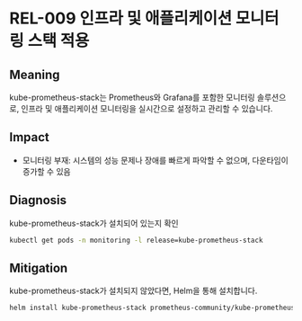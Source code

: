 # REL-009 인프라 및 애플리케이션 모니터링 스택 적용

## Meaning
kube-prometheus-stack는 Prometheus와 Grafana를 포함한 모니터링 솔루션으로, 인프라 및 애플리케이션 모니터링을 실시간으로 설정하고 관리할 수 있습니다.

## Impact
- 모니터링 부재: 시스템의 성능 문제나 장애를 빠르게 파악할 수 없으며, 다운타임이 증가할 수 있음

## Diagnosis
kube-prometheus-stack가 설치되어 있는지 확인

```bash
kubectl get pods -n monitoring -l release=kube-prometheus-stack
```

## Mitigation
kube-prometheus-stack가 설치되지 않았다면, Helm을 통해 설치합니다.

```bash
helm install kube-prometheus-stack prometheus-community/kube-prometheus-stack
```

